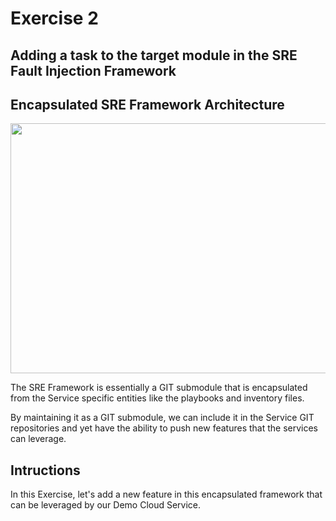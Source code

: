 # Exercise 2

## Adding a task to the target module in the SRE Fault Injection Framework

## Encapsulated SRE Framework Architecture

<p align="center">
<img src="https://cloud.githubusercontent.com/assets/2295612/24100051/8f3865ee-0d2f-11e7-8e2a-6fca425876e0.jpg" width="600" height="400">
</p>

The SRE Framework is essentially a GIT submodule that is encapsulated from the Service specific entities like the playbooks and inventory files.


By maintaining it as a GIT submodule, we can include it in the Service GIT repositories and yet have the ability to push new features that the services can leverage.

## Intructions

In this Exercise, let's add a new feature in this encapsulated framework that can be leveraged by our Demo Cloud Service.











